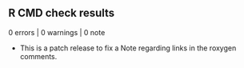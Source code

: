 ## R CMD check results

0 errors | 0 warnings | 0 note

* This is a patch release to fix a Note regarding links in the roxygen comments.